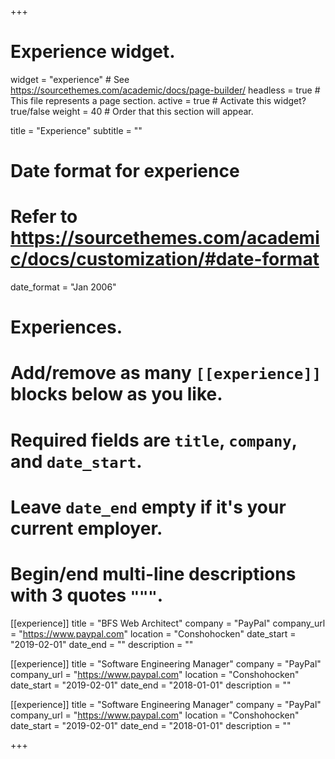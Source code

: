 +++
# Experience widget.
widget = "experience"  # See https://sourcethemes.com/academic/docs/page-builder/
headless = true  # This file represents a page section.
active = true  # Activate this widget? true/false
weight = 40  # Order that this section will appear.

title = "Experience"
subtitle = ""

# Date format for experience
#   Refer to https://sourcethemes.com/academic/docs/customization/#date-format
date_format = "Jan 2006"

# Experiences.
#   Add/remove as many `[[experience]]` blocks below as you like.
#   Required fields are `title`, `company`, and `date_start`.
#   Leave `date_end` empty if it's your current employer.
#   Begin/end multi-line descriptions with 3 quotes `"""`.
[[experience]]
  title = "BFS Web Architect"
  company = "PayPal"
  company_url = "https://www.paypal.com"
  location = "Conshohocken"
  date_start = "2019-02-01"
  date_end = ""
  description = ""

[[experience]]
  title = "Software Engineering Manager"
  company = "PayPal"
  company_url = "https://www.paypal.com"
  location = "Conshohocken"
  date_start = "2019-02-01"
  date_end = "2018-01-01"
  description = ""

[[experience]]
  title = "Software Engineering Manager"
  company = "PayPal"
  company_url = "https://www.paypal.com"
  location = "Conshohocken"
  date_start = "2019-02-01"
  date_end = "2018-01-01"
  description = ""

+++
